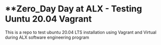 **Zero_Day Day at ALX - Testing Uuntu 20.04 Vagrant
========
This is a repo to test ubuntu 20.04 LTS installation using Vagrant and Virtual during ALX software engineering program
